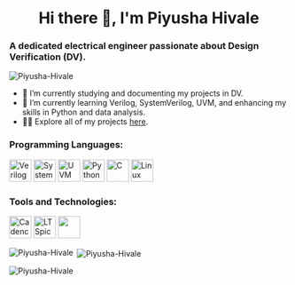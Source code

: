 <h1 align="center">Hi there 👋, I'm Piyusha Hivale</h1>
<h3 align="left">A dedicated electrical engineer passionate about Design Verification (DV).</h3>

<p align="left"> <img src="https://komarev.com/ghpvc/?username=Piyusha-Hivale&label=Profile%20views&color=0e75b6&style=flat" alt="Piyusha-Hivale" /> </p>

- 🔭 I’m currently studying and documenting my projects in DV.
- 🌱 I’m currently learning Verilog, SystemVerilog, UVM, and enhancing my skills in Python and data analysis.
- 👨‍💻 Explore all of my projects [here](https://github.com/Piyusha-Hivale?tab=repositories).


<h3 align="left">Programming Languages:</h3>
<p align="left"> 
  <img src="https://ih1.redbubble.net/image.4685777362.5154/st,small,507x507-pad,600x600,f8f8f8.jpg" alt="Verilog" width="40" height="40"/>
  <img src="https://eirikpre.gallerycdn.vsassets.io/extensions/eirikpre/systemverilog/0.13.11/1736203680374/Microsoft.VisualStudio.Services.Icons.Default" alt="SystemVerilog" width="40" height="40"/>
  <img src="https://www.doulos.com/media/exped1ga/webinar-uvm.jpg?width=410&height=230&rnd=133881629325670000" alt="UVM" width="40" height="40"/>
  <img src="https://encrypted-tbn0.gstatic.com/images?q=tbn:ANd9GcQi_6kFURt5qVw0_u8LGRqVW-eLH5qzwDRdu6_dopE1FFN80fPYcwYpZHmrKhDYNrz75bA&usqp=CAU](https://encrypted-tbn0.gstatic.com/images?q=tbn:ANd9GcQNBFex2EzqnuGWxNlglrgIj327Mrg6W55li72DQkvSpK-4Psu23kKZBfeomt9hMWVbII4&usqp=CAU" alt="Python" width="40" height="40"/>
  <img src="https://upload.wikimedia.org/wikipedia/commons/thumb/1/18/C_Programming_Language.svg/926px-C_Programming_Language.svg.png" alt="C" width="40" height="40"/>
  <img src="https://icon2.cleanpng.com/20180802/hbc/0048b4de03ebf44726b829c8bef363f0.webp" alt="Linux" width="40" height="40"/>
</p>


<h3 align="left">Tools and Technologies:</h3>
<p align="left">
  <img src="https://1000logos.net/wp-content/uploads/2020/08/Cadence-Logo.jpg" alt="Cadence" width="40" height="40"/>
  <img src="https://i.ytimg.com/vi/fpggJPjohqM/hqdefault.jpg" alt="LTSpice" width="40" height="40"/>
  <img src="https://user-images.githubusercontent.com/56430787/105164182-1afa8a80-5b15-11eb-8ac3-7ae5c9f0e15e.png" width="40" height="40"/>
</p>


<p><img align="left" src="https://github-readme-stats.vercel.app/api/top-langs?username=Piyusha-Hivale&show_icons=true&locale=en&layout=compact" alt="Piyusha-Hivale" /></p>

<p>&nbsp;<img align="center" src="https://github-readme-stats.vercel.app/api?username=Piyusha-Hivale&show_icons=true&locale=en" alt="Piyusha-Hivale" /></p>

<p><img align="center" src="https://github-readme-streak-stats.herokuapp.com/?user=Piyusha-Hivale&" alt="Piyusha-Hivale" /></p>
